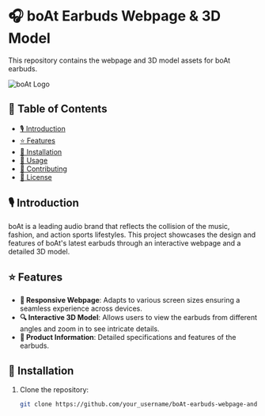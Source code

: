# 🎧 boAt Earbuds Webpage & 3D Model

This repository contains the webpage and 3D model assets for boAt earbuds.

![boAt Logo](path_to_logo_image.png)  <!-- Replace 'path_to_logo_image.png' with the path to your boAt logo image -->

## 📌 Table of Contents

- [🎙 Introduction](#introduction)
- [⭐ Features](#features)
- [🔧 Installation](#installation)
- [🚀 Usage](#usage)
- [🤝 Contributing](#contributing)
- [📜 License](#license)

## 🎙 Introduction

boAt is a leading audio brand that reflects the collision of the music, fashion, and action sports lifestyles. This project showcases the design and features of boAt's latest earbuds through an interactive webpage and a detailed 3D model.

## ⭐ Features

- **📱 Responsive Webpage**: Adapts to various screen sizes ensuring a seamless experience across devices.
- **🔍 Interactive 3D Model**: Allows users to view the earbuds from different angles and zoom in to see intricate details.
- **📖 Product Information**: Detailed specifications and features of the earbuds.

## 🔧 Installation

1. Clone the repository:
   ```bash
   git clone https://github.com/your_username/boAt-earbuds-webpage-and-3d-model.git

